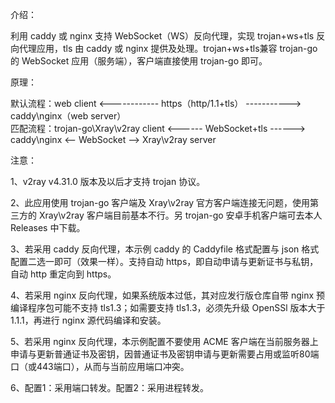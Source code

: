 介绍：

利用 caddy 或 nginx 支持 WebSocket（WS）反向代理，实现 trojan+ws+tls 反向代理应用，tls 由 caddy 或 nginx 提供及处理。trojan+ws+tls兼容 trojan-go 的 WebSocket 应用（服务端），客户端直接使用 trojan-go 即可。

原理：

默认流程：web client <------------ https（http/1.1+tls） -----------> caddy\nginx（web server）  
匹配流程：trojan-go\Xray\v2ray client <------ WebSocket+tls ------> caddy\nginx <-- WebSocket --> Xray\v2ray server

注意：

1、v2ray v4.31.0 版本及以后才支持 trojan 协议。

2、此应用使用 trojan-go 客户端及 Xray\v2ray 官方客户端连接无问题，使用第三方的 Xray\v2ray 客户端目前基本不行。另 trojan-go 安卓手机客户端可去本人 Releases 中下载。

3、若采用 caddy 反向代理，本示例 caddy 的 Caddyfile 格式配置与 json 格式配置二选一即可（效果一样）。支持自动 https，即自动申请与更新证书与私钥，自动 http 重定向到 https。

4、若采用 nginx 反向代理，如果系统版本过低，其对应发行版仓库自带 nginx 预编译程序包可能不支持 tls1.3；如需要支持 tls1.3，必须先升级 OpenSSl 版本大于 1.1.1，再进行 nginx 源代码编译和安装。

5、若采用 nginx 反向代理，本示例配置不要使用 ACME 客户端在当前服务器上申请与更新普通证书及密钥，因普通证书及密钥申请与更新需要占用或监听80端口（或443端口），从而与当前应用端口冲突。

6、配置1：采用端口转发。配置2：采用进程转发。
